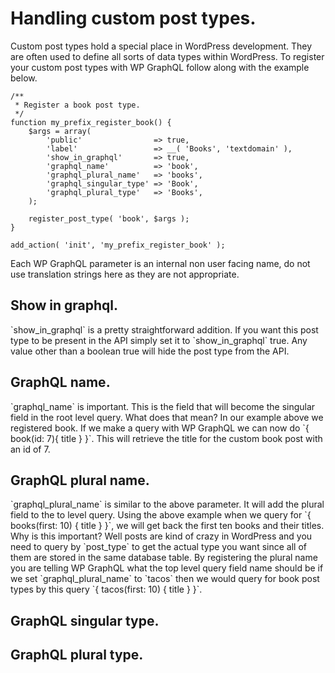 # Handling custom post types.

Custom post types hold a special place in WordPress development.  They are often used to define all sorts of data types within WordPress.  To register your custom post types with WP GraphQL follow along with the example below.

```
/**
 * Register a book post type.
 */
function my_prefix_register_book() {
    $args = array(
        'public'                => true,
        'label'                 => __( 'Books', 'textdomain' ),
        'show_in_graphql'       => true,
        'graphql_name'          => 'book',
        'graphql_plural_name'   => 'books',
        'graphql_singular_type' => 'Book',
        'graphql_plural_type'   => 'Books',
    );

    register_post_type( 'book', $args );
}

add_action( 'init', 'my_prefix_register_book' );
```

Each WP GraphQL parameter is an internal non user facing name, do not use translation strings here as they are not appropriate.

## Show in graphql.

\`show\_in\_graphql\` is a pretty straightforward addition.  If you want this post type to be present in the API simply set it to \`show\_in\_graphql\` true.  Any value other than a boolean true will hide the post type from the API.

## GraphQL name.

\`graphql\_name\` is important.  This is the field that will become the singular field in the root level query.  What does that mean? In our example above we registered book.  If we make a query with WP GraphQL we can now do \`{ book\(id: 7\){ title } }\`.  This will retrieve the title for the custom book post with an id of 7.

## GraphQL plural name.

\`graphql\_plural\_name\` is similar to the above parameter.  It will add the plural field to the to level query.  Using the above example when we query for \`{ books\(first: 10\) { title } }\`, we will get back the first ten books and their titles.  Why is this important? Well posts are kind of crazy in WordPress and you need to query by \`post\_type\` to get the actual type you want since all of them are stored in the same database table.  By registering the plural name you are telling WP GraphQL what the top level query field name should be if we set \`graphql\_plural\_name\` to \`tacos\` then we would query for book post types by this query \`{ tacos\(first: 10\) { title } }\`.

## GraphQL singular type.

## GraphQL plural type.





